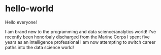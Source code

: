 # hello-world
Hello everyone!

I am brand new to the programming and data science/analytics world!
I've recently been honorbaly discharged from the Marine Corps
I spent five years as an intelligence professional
I am now attempting to switch career paths into the data science world!
